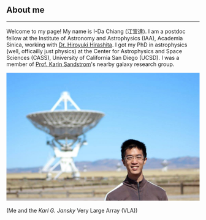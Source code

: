 ## About me

<hr>

Welcome to my page! My name is I-Da Chiang (江宜達). I am a postdoc fellow at the Institute of Astronomy and Astrophysics (IAA), Academia Sinica, working with <a href="https://www.asiaa.sinica.edu.tw/people/cv.php?i=hirashita" target="_blank">Dr. Hiroyuki Hirashita</a>. I got my PhD in astrophysics (well, officailly just physics) at the Center for Astrophysics and Space Sciences (CASS), University of California San Diego (UCSD). I was a member of <a href="http://karinsandstrom.github.io/" target="_blank">Prof. Karin Sandstrom</a>'s nearby galaxy research group.

![Me_and_VLA](fig/photo_vla.jpg)

(Me and the *Karl G. Jansky* Very Large Array (VLA))
